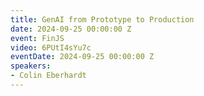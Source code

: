 ```yaml
---
title: GenAI from Prototype to Production
date: 2024-09-25 00:00:00 Z
event: FinJS
video: 6PUtI4sYu7c
eventDate: 2024-09-25 00:00:00 Z
speakers:
- Colin Eberhardt
---
```


